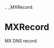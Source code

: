 [//]: # (THE CONTENT BELOW IS GENERATED. DO NOT EDIT.)
.. _MXRecord:

# MXRecord
[//]: # (ADD YOUR NOTES BELOW. THESE WILL BE PICKED EVERY TIME THE DOCS ARE REGENERATED. //end)

MX DNS record.
